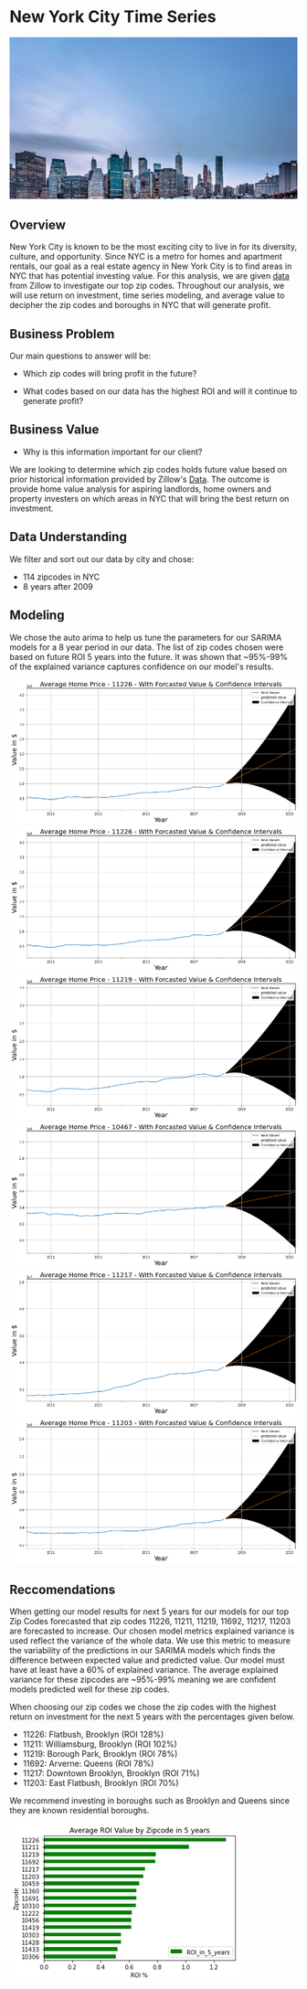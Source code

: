 # New York City Time Series

<img src='images/ny.jpg'>

## Overview

New York City is known to be the most exciting city to live in for its diversity, culture, and opportunity. Since NYC is a metro for homes and apartment rentals, our goal as a real estate agency in New York City is to find areas in NYC that has potential investing value. For this analysis, we are given [data](https://www.zillow.com/research/data/) from Zillow to investigate our top zip codes. Throughout our analysis, we will use return on investment, time series modeling, and average value to decipher the zip codes and boroughs in NYC that will generate profit.

## Business Problem

Our main questions to answer will be:

- Which zip codes will bring profit in the future?

- What codes based on our data has the highest ROI and will it continue to generate profit?

## Business Value

- Why is this information important for our client? 

We are looking to determine which zip codes holds future value based on prior historical information provided by Zillow's [Data](https://www.zillow.com/research/data/). The outcome is provide home value analysis for aspiring landlords, home owners and property investers on which areas in NYC that will bring the best return on investment.

## Data Understanding

We filter and sort out our data by city and chose:

- 114 zipcodes in NYC
- 8 years after 2009

## Modeling

We chose the auto arima to help us tune the parameters for our SARIMA models for a 8 year period in our data. The list of zip codes chosen were based on future ROI 5 years into the future. It was shown that ~95%-99% of the explained variance captures confidence on our model's results.

<img src='images/11216.png'>
<img src='images/11226.png'>
<img src='images/11219.png'>
<img src='images/10467.png'>
<img src='images/11217.png'>
<img src='images/11203.png'>


## Reccomendations

When getting our model results for next 5 years for our models for our top Zip Codes forecasted that zip codes 11226, 11211, 11219, 11692, 11217, 11203 are forecasted to increase. Our chosen model  metrics explained variance is used reflect the variance of the whole data. We use this metric to measure the variability of the predictions in our SARIMA models which finds the difference between expected value and predicted value. Our model must have at least have a 60% of explained variance. The average explained variance for these zipcodes are ~95%-99% meaning we are confident models predicted well for these zip codes. 

When choosing our zip codes we chose the zip codes with the highest return on investment for the next 5 years with the percentages given below.

- 11226: Flatbush, Brooklyn (ROI 128%)
- 11211: Williamsburg, Brooklyn (ROI 102%)
- 11219: Borough Park, Brooklyn (ROI 78%)
- 11692: Arverne: Queens (ROI 78%)
- 11217: Downtown Brooklyn, Brooklyn (ROI 71%)
- 11203: East Flatbush, Brooklyn (ROI 70%)

We recommend investing in boroughs such as Brooklyn and Queens since they are known residential boroughs.

<img src='images/avg_roi_5.png'>


